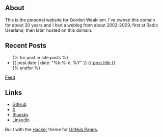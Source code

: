 ## About
This is the personal website for Gordon Weakliem. I've owned this domain for about 20 years and I had a weblog from about 2002-2009, first at Radio Userland, then later hosted on this domain.

## Recent Posts

<ul>
  {% for post in site.posts %}
    <li>
        {{ post.date | date: "%b %-d, %Y" }} <a href="{{ post.url }}">{{ post.title }}</a>
    </li>
  {% endfor %}
</ul>

[Feed](/feed.xml)

## Links
* [GitHub](https://github.com/gweakliem)
* [X](https://x.com/weakliem69467)
* [Bluesky](https://bluesky.app/profile/2hardproblems)
* [LinkedIn](https://linkedin.com/in/gweakliem)

Built with the [Hacker](https://github.com/pages-themes/hacker) theme for [GitHub Pages](https://pages.github.com/).